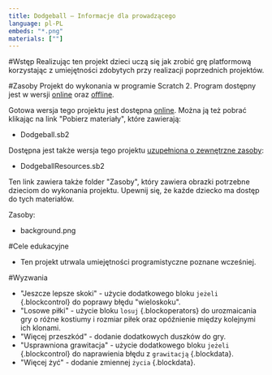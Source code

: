 ```yaml
---
title: Dodgeball — Informacje dla prowadzącego
language: pl-PL
embeds: "*.png"
materials: [""]
---
```


#Wstęp
Realizując ten projekt dzieci uczą się jak zrobić grę platformową korzystając z umiejętności zdobytych przy realizacji poprzednich projektów.

#Zasoby
Projekt do wykonania w programie Scratch 2. Program dostępny jest w wersji <a href="http://scratch.mit.edu/projects/editor/">online</a> oraz <a href="http://scratch.mit.edu/scratch2download/">offline</a>.

Gotowa wersja tego projektu jest dostępna <a href="http://scratch.mit.edu/projects/48737944/#editor">online</a>. Można ją też pobrać klikając na link "Pobierz materiały", które zawierają:

+ Dodgeball.sb2

Dostępna jest także wersja tego projektu <a href="http://scratch.mit.edu/projects/40065008/#editor">uzupełniona o zewnętrzne zasoby</a>:

+ DodgeballResources.sb2 

Ten link zawiera także folder "Zasoby", który zawiera obrazki potrzebne dzieciom do wykonania projektu. Upewnij się, że każde dziecko ma dostęp do tych materiałów.

Zasoby:
+ background.png

#Cele edukacyjne
+ Ten projekt utrwala umiejętności programistyczne poznane wcześniej.

#Wyzwania
+ "Jeszcze lepsze skoki" - użycie dodatkowego bloku `jeżeli` {.blockcontrol} do poprawy błędu "wieloskoku".
+ "Losowe piłki" - użycie bloku `losuj` {.blockoperators} do urozmaicania gry o różne kostiumy i rozmiar piłek oraz opóźnienie między kolejnymi ich klonami.
+ "Więcej przeszkód" - dodanie dodatkowych duszków do gry.
+ "Usprawniona grawitacja" - użycie dodatkowego bloku `jeżeli` {.blockcontrol} do naprawienia błędu z `grawitacją` {.blockdata}.
+ "Więcej żyć" - dodanie zmiennej `życia` {.blockdata}.

